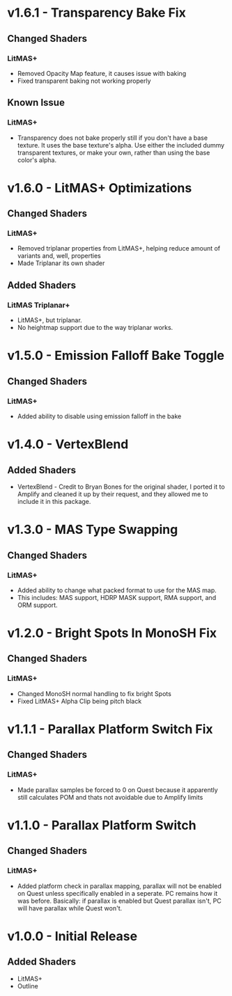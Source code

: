 # v1.6.1 - Transparency Bake Fix
## Changed Shaders
### LitMAS+
* Removed Opacity Map feature, it causes issue with baking
* Fixed transparent baking not working properly
## Known Issue
### LitMAS+
* Transparency does not bake properly still if you don't have a base texture. It uses the base texture's alpha. Use either the included dummy transparent textures, or make your own, rather than using the base color's alpha.

# v1.6.0 - LitMAS+ Optimizations
## Changed Shaders
### LitMAS+
* Removed triplanar properties from LitMAS+, helping reduce amount of variants and, well, properties
* Made Triplanar its own shader
## Added Shaders
### LitMAS Triplanar+
* LitMAS+, but triplanar.
* No heightmap support due to the way triplanar works.

# v1.5.0 - Emission Falloff Bake Toggle
## Changed Shaders
### LitMAS+
* Added ability to disable using emission falloff in the bake

# v1.4.0 - VertexBlend
## Added Shaders
* VertexBlend - Credit to Bryan Bones for the original shader, I ported it to Amplify and cleaned it up by their request, and they allowed me to include it in this package.

# v1.3.0 - MAS Type Swapping
## Changed Shaders
### LitMAS+
* Added ability to change what packed format to use for the MAS map.
* This includes: MAS support, HDRP MASK support, RMA support, and ORM support.

# v1.2.0 - Bright Spots In MonoSH Fix
## Changed Shaders
### LitMAS+
* Changed MonoSH normal handling to fix bright Spots
* Fixed LitMAS+ Alpha Clip being pitch black

# v1.1.1 - Parallax Platform Switch Fix
## Changed Shaders
### LitMAS+
* Made parallax samples be forced to 0 on Quest because it apparently still calculates POM and thats not avoidable due to Amplify limits

# v1.1.0 - Parallax Platform Switch
## Changed Shaders
### LitMAS+
* Added platform check in parallax mapping, parallax will not be enabled on Quest unless specifically enabled in a seperate. PC remains how it was before. Basically: if parallax is enabled but Quest parallax isn't, PC will have parallax while Quest won't.

# v1.0.0 - Initial Release
## Added Shaders
* LitMAS+
* Outline